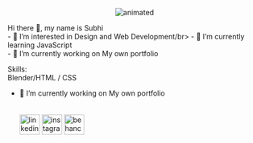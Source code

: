 <p align="center">
    <img src="https://media3.giphy.com/media/brsEO1JayBVja/giphy.gif?cid=ecf05e47o9qslttz93qdjhsvpd27f4qnosxsh38ymrxj8sdb&rid=giphy.gif&ct=g" alt="animated" />
    </p>
Hi there 👋, my name is Subhi</br>
- 👀 I’m interested in Design and Web Development/br>
- 🌱 I’m currently learning JavaScript</br>
- 🔭 I’m currently working on My own portfolio</br>

Skills:</br>
Blender/HTML / CSS </br>
- 🔭 I’m currently working on My own portfolio</br></br></br>
[<img src='https://cdn.jsdelivr.net/npm/simple-icons@3.0.1/icons/linkedin.svg' alt='linkedin' height='40'>](https://www.linkedin.com/in/subhiksha-c-ab1a991b2/)  [<img src='https://cdn.jsdelivr.net/npm/simple-icons@3.0.1/icons/instagram.svg' alt='instagram' height='40'>](https://www.instagram.com/_itssubhihere_/)   [<img src='https://cdn.jsdelivr.net/npm/simple-icons@3.0.1/icons/behance.svg' alt='behance' height='40'>](https://www.behance.net/subhic)
<!---
Subhi-c/Subhi-c is a ✨ special ✨ repository because its `README.md` (this file) appears on your GitHub profile.
You can click the Preview link to take a look at your changes.
--->
